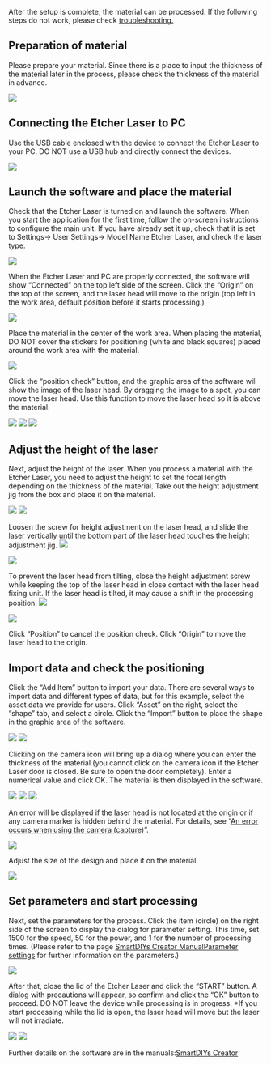 After the setup is complete, the material can be processed. If the following steps do not work, please check <a target="_blank" href="https://support.smartdiys.cc/hc/en-us/sections/360006255294-Problems-about-Etcher-Laser">troubleshooting.</a>

## Preparation of material
Please prepare your material. Since there is a place to input the thickness of the material later in the process, please check the thickness of the material in advance.

<img src="./images/first_processing_pc_1.jpg">

## Connecting the Etcher Laser to PC
Use the USB cable enclosed with the device to connect the Etcher Laser to your PC. DO NOT use a USB hub and directly connect the devices.

<img src="./images/software_setup_pc.jpg">

## Launch the software and place the material
Check that the Etcher Laser is turned on and launch the software. When you start the application for the first time, follow the on-screen instructions to configure the main unit. If you have already set it up, check that it is set to Settings-> User Settings-> Model Name Etcher Laser, and check the laser type.

<img src="./images/first_processing_pc_2.png">

When the Etcher Laser and PC are properly connected, the software will show “Connected” on the top left side of the screen.
Click the “Origin” on the top of the screen, and the laser head will move to the origin (top left in the work area, default position before it starts processing.)

<img src="./images/first_processing_pc_3.jpg">


Place the material in the center of the work area. When placing the material, DO NOT cover the stickers for positioning (white and black squares) placed around the work area with the material.

<img src="./images/first_processing_pc_4.jpg">

Click the “position check” button, and the graphic area of the software will show the image of the laser head. By dragging the image to a spot, you can move the laser head. Use this function to move the laser head so it is above the material.

<img src="./images/first_processing_pc_5.jpg">

<img src="./images/first_processing_pc_6.jpg">

<img src="./images/first_processing_pc_7.jpg">

## Adjust the height of the laser
Next, adjust the height of the laser. When you process a material with the Etcher Laser, you need to adjust the height to set the focal length depending on the thickness of the material.
Take out the height adjustment jig from the box and place it on the material.

<img src="./images/hardware_setup_11.jpg">

<img src="./images/first_processing_pc_8.jpg">

Loosen the screw for height adjustment on the laser head, and slide the laser vertically until the bottom part of the laser head touches the height adjustment jig.
<img src="./images/first_processing_pc_9.jpg">

<img src="./images/first_processing_pc_10.png">

To prevent the laser head from tilting, close the height adjustment screw while keeping the top of the laser head in close contact with the laser head fixing unit. If the laser head is tilted, it may cause a shift in the processing position.
<img src="./images/first_processing_pc_21.jpg">

<img src="./images/first_processing_pc_22.gif">

Click “Position” to cancel the position check. Click “Origin” to move the laser head to the origin.

## Import data and check the positioning
Click the “Add Item” button to import your data. There are several ways to import data and different types of data, but for this example, select the asset data we provide for users. Click “Asset” on the right, select the “shape” tab, and select a circle. Click the “Import” button to place the shape in the graphic area of the software.

<img src="./images/first_processing_pc_11.jpg">

<img src="./images/first_processing_pc_12.jpg">

Clicking on the camera icon will bring up a dialog where you can enter the thickness of the material (you cannot click on the camera icon if the Etcher Laser door is closed. Be sure to open the door completely). Enter a numerical value and click OK. The material is then displayed in the software.

<img src="./images/first_processing_pc_13.jpg">

<img src="./images/first_processing_pc_14.png">

<img src="./images/first_processing_pc_15.jpg">

An error will be displayed if the laser head is not located at the origin or if any camera marker is hidden behind the material. For details, see “<a target="_blank" href="https://support.smartdiys.cc/hc/en-us/articles/360039256373">An error occurs when using the camera (capture)</a>”.

<img src="./images/first_processing_pc_16.png">

Adjust the size of the design and place it on the material.

<img src="./images/first_processing_pc_17.jpg">

## Set parameters and start processing
Next, set the parameters for the process. Click the item (circle) on the right side of the screen to display the dialog for parameter setting. This time, set 1500 for the speed, 50 for the power, and 1 for the number of processing times. (Please refer to the page <a target="_blank" href="https://manual.smartdiys.cc/smartdiys-creator-parameter-settings/">SmartDIYs Creator ManualParameter settings</a> for further information on the parameters.)


<img src="./images/first_processing_pc_18.jpg">

After that, close the lid of the Etcher Laser and click the “START” button. A dialog with precautions will appear, so confirm and click the “OK” button to proceed. DO NOT leave the device while processing is in progress.
*If you start processing while the lid is open, the laser head will move but the laser will not irradiate.

<img src="./images/first_processing_pc_19.jpg">

<img src="./images/first_processing_pc_20.jpg">

Further details on the software are in the manuals:<a target="_blank" href="https://manual.smartdiys.cc/smartdiys-creator-product-outline/">SmartDIYs Creator</a>
